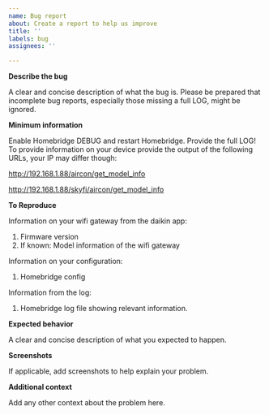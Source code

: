 ```yaml
---
name: Bug report
about: Create a report to help us improve
title: ''
labels: bug
assignees: ''

---
```


**Describe the bug**

A clear and concise description of what the bug is.
Please be prepared that incomplete bug reports, especially those missing a full LOG, might be ignored.


**Minimum information**

Enable Homebridge DEBUG and restart Homebridge. Provide the full LOG!
To provide information on your device provide the output of the following URLs, your IP may differ though:

http://192.168.1.88/aircon/get_model_info

http://192.168.1.88/skyfi/aircon/get_model_info


**To Reproduce**

Information on your wifi gateway from the daikin app:
1. Firmware version
2. If known: Model information of the wifi gateway

Information on your configuration:
1. Homebridge config

Information from the log:
1. Homebridge log file showing relevant information.


**Expected behavior**

A clear and concise description of what you expected to happen.


**Screenshots**

If applicable, add screenshots to help explain your problem.


**Additional context**

Add any other context about the problem here.
